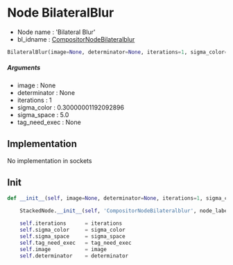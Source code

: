 # Node BilateralBlur

- Node name : 'Bilateral Blur'
- bl_idname : [CompositorNodeBilateralblur](https://docs.blender.org/api/current/bpy.types.{bl_idname}.html)


``` python
BilateralBlur(image=None, determinator=None, iterations=1, sigma_color=0.30000001192092896, sigma_space=5.0, tag_need_exec=None, node_label=None, node_color=None)
```
##### Arguments

- image : None
- determinator : None
- iterations : 1
- sigma_color : 0.30000001192092896
- sigma_space : 5.0
- tag_need_exec : None

## Implementation

No implementation in sockets

## Init

``` python
def __init__(self, image=None, determinator=None, iterations=1, sigma_color=0.30000001192092896, sigma_space=5.0, tag_need_exec=None, node_label=None, node_color=None):

    StackedNode.__init__(self, 'CompositorNodeBilateralblur', node_label=node_label, node_color=node_color)

    self.iterations      = iterations
    self.sigma_color     = sigma_color
    self.sigma_space     = sigma_space
    self.tag_need_exec   = tag_need_exec
    self.image           = image
    self.determinator    = determinator
```
